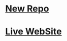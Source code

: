 # [New Repo](https://github.com/akashdip2001/App-published-Google-play-store)
# [Live WebSite](https://akashdip2001.github.io/App-published-Google-play-store/)
